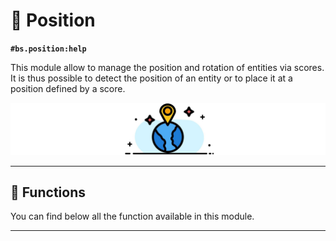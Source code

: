 # 🧭 Position

**`#bs.position:help`**

This module allow to manage the position and rotation of entities via scores. It is thus possible to detect the position of an entity or to place it at a position defined by a score.

<div align=center>

![](img/position.jpg)

</div>

---

## 🔧 Functions

You can find below all the function available in this module.

---
